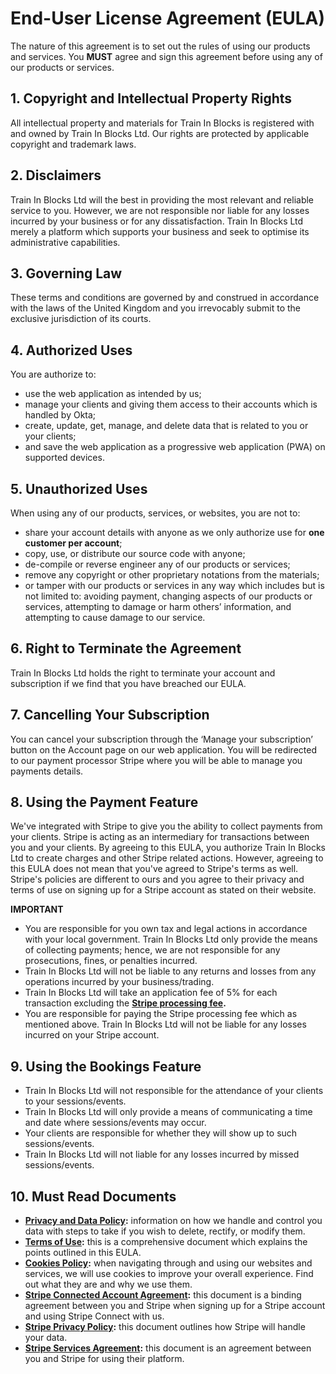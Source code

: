 <!-- markdownlint-disable MD033 -->
# End-User License Agreement (EULA)

The nature of this agreement is to set out the rules of using our products and services. You **MUST** agree and sign this agreement before using any of our products or services.

## 1. Copyright and Intellectual Property Rights

All intellectual property and materials for Train In Blocks is registered with and owned by Train In Blocks Ltd. Our rights are protected by applicable copyright and trademark laws.

## 2. Disclaimers

Train In Blocks Ltd will the best in providing the most relevant and reliable service to you. However, we are not responsible nor liable for any losses incurred by your business or for any dissatisfaction. Train In Blocks Ltd merely a platform which supports your business and seek to optimise its administrative capabilities.

## 3. Governing Law

These terms and conditions are governed by and construed in accordance with the laws of the United Kingdom and you irrevocably submit to the exclusive jurisdiction of its courts.

## 4. Authorized Uses

You are authorize to:

- use the web application as intended by us;
- manage your clients and giving them access to their accounts which is handled by Okta;
- create, update, get, manage, and delete data that is related to you or your clients;
- and save the web application as a progressive web application (PWA) on supported devices.

## 5. Unauthorized Uses

When using any of our products, services, or websites, you are not to:

- share your account details with anyone as we only authorize use for **one customer per account**;
- copy, use, or distribute our source code with anyone;
- de-compile or reverse engineer any of our products or services;
- remove any copyright or other proprietary notations from the materials;
- or tamper with our products or services in any way which includes but is not limited to: avoiding payment, changing aspects of our products or services, attempting to damage or harm others’ information, and attempting to cause damage to our service.

## 6. Right to Terminate the Agreement

Train In Blocks Ltd holds the right to terminate your account and subscription if we find that you have breached our EULA.

## 7. Cancelling Your Subscription

You can cancel your subscription through the ‘Manage your subscription’ button on the Account page on our web application. You will be redirected to our payment processor Stripe where you will be able to manage you payments details.

## 8. Using the Payment Feature

We've integrated with Stripe to give you the ability to collect payments from your clients. Stripe is acting as an intermediary for transactions between you and your clients. By agreeing to this EULA, you authorize Train In Blocks Ltd to create charges and other Stripe related actions. However, agreeing to this EULA does not mean that you've agreed to Stripe's terms as well. Stripe's policies are different to ours and you agree to their privacy and terms of use on signing up for a Stripe account as stated on their website.

<!-- markdownlint-disable MD036 -->
**IMPORTANT**

- You are responsible for you own tax and legal actions in accordance with your local government. Train In Blocks Ltd only provide the means of collecting payments; hence, we are not responsible for any prosecutions, fines, or penalties incurred.
- Train In Blocks Ltd will not be liable to any returns and losses from any operations incurred by your business/trading.
- Train In Blocks Ltd will take an application fee of 5% for each transaction excluding the **<a href="https://stripe.com/gb/pricing" target="_blank">Stripe processing fee</a>.**
- You are responsible for paying the Stripe processing fee which as mentioned above. Train In Blocks Ltd will not be liable for any losses incurred on your Stripe account.

## 9. Using the Bookings Feature

- Train In Blocks Ltd will not responsible for the attendance of your clients to your sessions/events.
- Train In Blocks Ltd will only provide a means of communicating a time and date where sessions/events may occur.
- Your clients are responsible for whether they will show up to such sessions/events.
- Train In Blocks Ltd will not liable for any losses incurred by missed sessions/events.

## 10. Must Read Documents

- **<a href="https://traininblocks.com/legal/privacy-and-data-policy/" target="_blank">Privacy and Data Policy</a>:** information on how we handle and control you data with steps to take if you wish to delete, rectify, or modify them.
- **<a href="https://traininblocks.com/legal/terms-of-use/" target="_blank">Terms of Use</a>:** this is a comprehensive document which explains the points outlined in this EULA.
- **<a href="https://traininblocks.com/legal/cookies-policy/" target="_blank">Cookies Policy</a>:** when navigating through and using our websites and services, we will use cookies to improve your overall experience. Find out what they are and why we use them.
- **<a href="https://stripe.com/en-gb/connect-account/legal" target="_blank">Stripe Connected Account Agreement</a>:** this document is a binding agreement between you and Stripe when signing up for a Stripe account and using Stripe Connect with us.
- **<a href="https://stripe.com/en-gb/privacy" target="_blank">Stripe Privacy Policy</a>:** this document outlines how Stripe will handle your data.
- **<a href="https://stripe.com/en-gb/ssa" target="_blank">Stripe Services Agreement</a>:** this document is an agreement between you and Stripe for using their platform.
